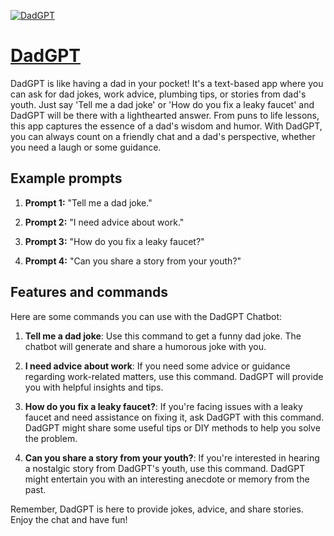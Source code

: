 [![DadGPT](https://files.oaiusercontent.com/file-6bTCLHNmiGV9wilAKDesDhpU?se=2123-10-17T23%3A47%3A26Z&sp=r&sv=2021-08-06&sr=b&rscc=max-age%3D31536000%2C%20immutable&rscd=attachment%3B%20filename%3Def937de1-ff94-4d69-9589-cf87f81a8aa2.png&sig=3/0SEcNcsaYNnCRv%2BDUX9BYy9kPBToaJg4akJAAntog%3D)](https://chat.openai.com/g/g-ABe5sl7R5-dadgpt)

# [DadGPT](https://chat.openai.com/g/g-ABe5sl7R5-dadgpt)

DadGPT is like having a dad in your pocket! It's a text-based app where you can ask for dad jokes, work advice, plumbing tips, or stories from dad's youth. Just say 'Tell me a dad joke' or 'How do you fix a leaky faucet' and DadGPT will be there with a lighthearted answer. From puns to life lessons, this app captures the essence of a dad's wisdom and humor. With DadGPT, you can always count on a friendly chat and a dad's perspective, whether you need a laugh or some guidance.

## Example prompts

1. **Prompt 1:** "Tell me a dad joke."

2. **Prompt 2:** "I need advice about work."

3. **Prompt 3:** "How do you fix a leaky faucet?"

4. **Prompt 4:** "Can you share a story from your youth?"

## Features and commands

Here are some commands you can use with the DadGPT Chatbot:

1. **Tell me a dad joke**: Use this command to get a funny dad joke. The chatbot will generate and share a humorous joke with you.

2. **I need advice about work**: If you need some advice or guidance regarding work-related matters, use this command. DadGPT will provide you with helpful insights and tips.

3. **How do you fix a leaky faucet?**: If you're facing issues with a leaky faucet and need assistance on fixing it, ask DadGPT with this command. DadGPT might share some useful tips or DIY methods to help you solve the problem.

4. **Can you share a story from your youth?**: If you're interested in hearing a nostalgic story from DadGPT's youth, use this command. DadGPT might entertain you with an interesting anecdote or memory from the past.

Remember, DadGPT is here to provide jokes, advice, and share stories. Enjoy the chat and have fun!